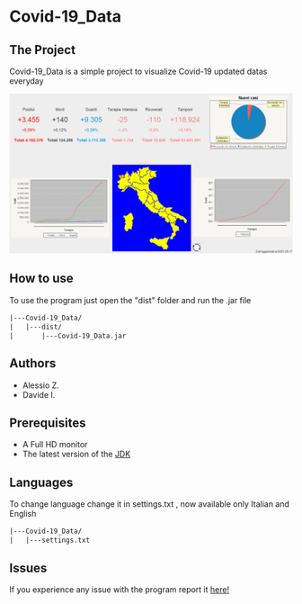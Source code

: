 # Covid-19_Data
<h2>The Project</h2>
<p>Covid-19_Data is a simple project to visualize Covid-19 updated datas everyday</p>
<img src="readme_header.png">
<h2>How to use</h2>
<p>To use the program just open the "dist" folder and run the .jar file</p>

```
|---Covid-19_Data/
|   |---dist/
|       |---Covid-19_Data.jar
```
<h2>Authors</h2>
<ul>
  <li>Alessio Z.</li>
  <li>Davide I.</li>
</ul>
<h2>Prerequisites</h2>
<ul>
  <li>A Full HD monitor</li>
  <li>The latest version of the <a href="https://www.oracle.com/java/technologies/javase-jdk16-downloads.html" target="_blank">JDK</a></li>
</ul>
<h2>Languages</h2>
<p>To change language change it in settings.txt , now available only Italian and English</p>
  
```
|---Covid-19_Data/
|   |---settings.txt
```
<h2>Issues</h2>
<p>If you experience any issue with the program report it <a href="https://github.com/Lario333/Covid-19_Data/issues">here!</a></p>

